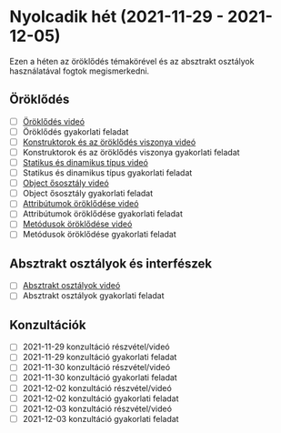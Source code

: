 # Nyolcadik hét (2021-11-29 - 2021-12-05)

Ezen a héten az öröklődés témakörével és az absztrakt osztályok használatával 
fogtok megismerkedni.

## Öröklődés

* [ ] [Öröklődés videó](https://e-learning.training360.com/courses/take/java-se-alapok-java-nyelvi-elemek/lessons/29592409-oroklodes)
* [ ] Öröklődés gyakorlati feladat
* [ ] [Konstruktorok és az öröklődés viszonya videó](https://e-learning.training360.com/courses/take/java-se-alapok-java-nyelvi-elemek/lessons/29592419-konstruktorok-es-az-oroklodes-viszonya)
* [ ] Konstruktorok és az öröklődés viszonya gyakorlati feladat
* [ ] [Statikus és dinamikus típus videó](https://e-learning.training360.com/courses/take/java-se-alapok-java-nyelvi-elemek/lessons/29556759-statikus-es-dinamikus-tipus)
* [ ] Statikus és dinamikus típus gyakorlati feladat
* [ ] [Object ősosztály videó](https://e-learning.training360.com/courses/take/java-se-alapok-java-nyelvi-elemek/lessons/29592426-object-ososztaly)
* [ ] Object ősosztály gyakorlati feladat
* [ ] [Attribútumok öröklődése videó](https://e-learning.training360.com/courses/take/java-se-alapok-java-nyelvi-elemek/lessons/29592433-attributumok-oroklodese)
* [ ] Attribútumok öröklődése gyakorlati feladat
* [ ] [Metódusok öröklődése videó](https://e-learning.training360.com/courses/take/java-se-alapok-java-nyelvi-elemek/lessons/29592443-metodusok-oroklodese)
* [ ] Metódusok öröklődése gyakorlati feladat
  
## Absztrakt osztályok és interfészek

* [ ] [Absztrakt osztályok videó](https://e-learning.training360.com/courses/take/java-se-alapok-java-nyelvi-elemek/lessons/29592461-absztrakt-osztalyok)
* [ ] Absztrakt osztályok gyakorlati feladat

## Konzultációk

* [ ] 2021-11-29 konzultáció részvétel/videó
* [ ] 2021-11-29 konzultáció gyakorlati feladat
* [ ] 2021-11-30 konzultáció részvétel/videó
* [ ] 2021-11-30 konzultáció gyakorlati feladat
* [ ] 2021-12-02 konzultáció részvétel/videó
* [ ] 2021-12-02 konzultáció gyakorlati feladat
* [ ] 2021-12-03 konzultáció részvétel/videó
* [ ] 2021-12-03 konzultáció gyakorlati feladat
